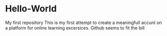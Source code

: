 # Hello-World
My first repository
This is my first attempt to create a meaningfull accunt on a platform for online learning excersices. Github seems to fit the bill

